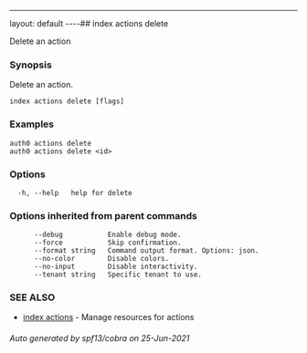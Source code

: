 ---
layout: default
----## index actions delete

Delete an action

### Synopsis

Delete an action.

```
index actions delete [flags]
```

### Examples

```
auth0 actions delete 
auth0 actions delete <id>
```

### Options

```
  -h, --help   help for delete
```

### Options inherited from parent commands

```
      --debug           Enable debug mode.
      --force           Skip confirmation.
      --format string   Command output format. Options: json.
      --no-color        Disable colors.
      --no-input        Disable interactivity.
      --tenant string   Specific tenant to use.
```

### SEE ALSO

* [index actions](index_actions.md)	 - Manage resources for actions

###### Auto generated by spf13/cobra on 25-Jun-2021
